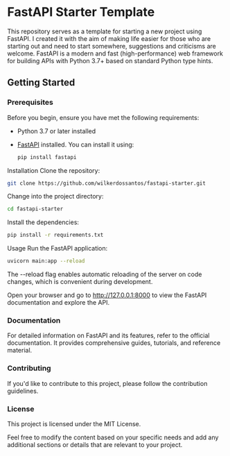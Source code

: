 # FastAPI Starter Template

This repository serves as a template for starting a new project using FastAPI. I created it with the aim of making life easier for those who are starting out and need to start somewhere, suggestions and criticisms are welcome.
FastAPI is a modern and fast (high-performance) web framework for building APIs with Python 3.7+ based on standard Python type hints.

## Getting Started

### Prerequisites

Before you begin, ensure you have met the following requirements:

- Python 3.7 or later installed
- [FastAPI](https://fastapi.tiangolo.com/) installed. You can install it using:

  ```bash
  pip install fastapi
Installation
Clone the repository:

  ```bash
git clone https://github.com/wilkerdossantos/fastapi-starter.git
  ```
Change into the project directory:

  ```bash
cd fastapi-starter
  ```
Install the dependencies:

  ```bash
pip install -r requirements.txt
  ```
Usage
Run the FastAPI application:

  ```bash
uvicorn main:app --reload
  ```
The --reload flag enables automatic reloading of the server on code changes, which is convenient during development.

Open your browser and go to http://127.0.0.1:8000 to view the FastAPI documentation and explore the API.

### Documentation
For detailed information on FastAPI and its features, refer to the official documentation. It provides comprehensive guides, tutorials, and reference material.

### Contributing
If you'd like to contribute to this project, please follow the contribution guidelines.

### License
This project is licensed under the MIT License.


Feel free to modify the content based on your specific needs and add any additional sections or details that are relevant to your project.
